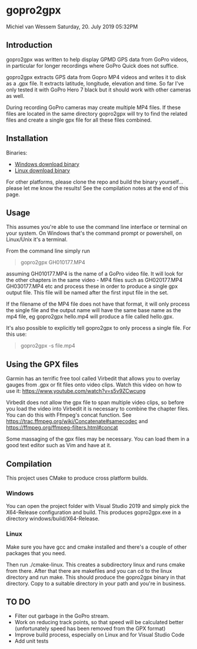 # gopro2gpx
Michiel van Wessem
Saturday, 20. July 2019 05:32PM 


## Introduction

gopro2gpx  was written to help display GPMD GPS data from GoPro videos, in particular for longer recordings where GoPro Quick does not suffice.

gopro2gpx extracts GPS data from Gopro MP4 videos and writes it to disk as a .gpx file. It extracts latitude, longitude, elevation and time. So far I've only tested it with GoPro Hero 7 black but it should work with other cameras as well.

During recording GoPro cameras  may create multiple MP4 files. If these files are located in the same directory gopro2gpx will try to find the related files and create a single gpx file for all these files combined.

## Installation

Binaries:

* [Windows download binary](https://github.com/NetworkAndSoftware/gopro2gpx/blob/master/binaries/gopro2gpx-windows-0.0.1.zip?raw=true "Download Windows .exe file")
* [Linux download binary](https://github.com/NetworkAndSoftware/gopro2gpx/blob/master/binaries/gopro2gpx-linux-0.0.1.zip?raw=true "Download Linux binary")

For other platforms, please clone the repo and build the binary yourself... please let me know the results! See the compilation notes at the end of this page.

## Usage

This assumes you're able to use the command line interface or terminal on your system. On Windows that's the command prompt or powershell, on Linux/Unix it's a terminal.

From the command line simply run

>gopro2gpx GH010177.MP4

assuming GH010177.MP4 is the name of a GoPro video file. It will look for the other chapters in the same video - MP4 files such as GH020177.MP4 GH030177.MP4 etc and process these in order to produce a single gpx output file. This file will be named after the first input file in the set.

If the filename of the MP4 file does not have that format, it will only process the single file and the output name will have the same base name as the mp4 file, eg gopro2gpx hello.mp4 will produce a file called hello.gpx.

It's also possible to explicitly tell gopro2gpx to only process a single file. For this use:
>gopro2gpx -s file.mp4

## Using the GPX files
Garmin has an terrific free tool called Virbedit that allows you to overlay gauges from .gpx or fit files onto video clips. 
Watch this video on how to use it: https://www.youtube.com/watch?v=s5v9ZCwcung 
 
Virbedit does not allow the gpx file to span multiple video clips, so before you load the video into Virbedit it is necessary to combine the chapter files. You can do this with Ffmpeg's concat function. See https://trac.ffmpeg.org/wiki/Concatenate#samecodec and https://ffmpeg.org/ffmpeg-filters.html#concat 

Some massaging of the gpx files may be necessary. You can load them in a good text editor such as Vim and have at it.

## Compilation

This project uses CMake to produce cross platform builds. 

### Windows 
You can open the project folder with Visual Studio 2019 and simply pick the X64-Release configuration and build. This produces gopro2gpx.exe in a directory windows/build/X64-Release.

### Linux
Make sure you have gcc and cmake installed and there's a couple of other packages that you need.

Then run ./cmake-linux. This creates a subdirectory linux and runs cmake from there. After that there are makefiles and you can cd to the linux directory and run make. This should produce the gopro2gpx binary in that directory. Copy to a suitable directory in your path and you're in business.

## TO DO
- Filter out garbage in the GoPro stream.
- Work on reducing track points, so that speed will be calculated better (unfortunately speed has been removed from the GPX format)
- Improve build process, especially on Linux and for Visual Studio Code
- Add unit tests
